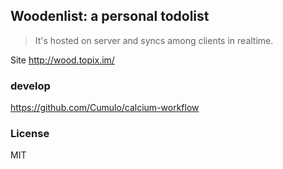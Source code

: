 
Woodenlist: a personal todolist
------

> It's hosted on server and syncs among clients in realtime.

Site http://wood.topix.im/

### develop

https://github.com/Cumulo/calcium-workflow

### License

MIT
